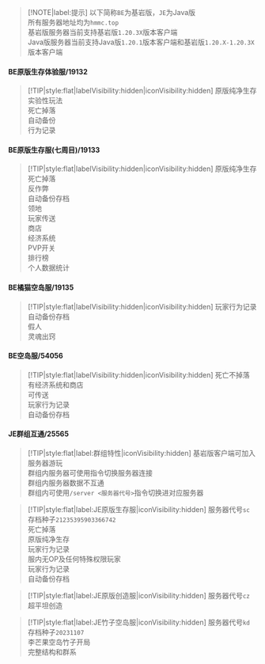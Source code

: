 > [!NOTE|label:提示]
> 以下简称`BE`为基岩版，`JE`为Java版  
> 所有服务器地址均为`hmmc.top`  
> 基岩版服务器当前支持基岩版`1.20.3X`版本客户端  
> Java版服务器当前支持Java版`1.20.1`版本客户端和基岩版`1.20.X-1.20.3X`版本客户端

#### BE原版生存体验服/19132
> [!TIP|style:flat|labelVisibility:hidden|iconVisibility:hidden]
> 原版纯净生存  
> 实验性玩法  
> 死亡掉落  
> 自动备份  
> 行为记录  

#### BE原版生存服(七周目)/19133
> [!TIP|style:flat|labelVisibility:hidden|iconVisibility:hidden]
> 原版纯净生存  
> 死亡掉落  
> 反作弊  
> 自动备份存档  
> 领地  
> 玩家传送  
> 商店  
> 经济系统  
> PVP开关  
> 排行榜  
> 个人数据统计  

#### BE橘猫空岛服/19135
> [!TIP|style:flat|labelVisibility:hidden|iconVisibility:hidden]
> 玩家行为记录  
> 自动备份存档  
> 假人  
> 灵魂出窍  

#### BE空岛服/54056
> [!TIP|style:flat|labelVisibility:hidden|iconVisibility:hidden] 
> 死亡不掉落  
> 有经济系统和商店  
> 可传送  
> 玩家行为记录  
> 自动备份存档

#### JE群组互通/25565
> [!TIP|style:flat|label:群组特性|iconVisibility:hidden]
> 基岩版客户端可加入服务器游玩  
> 群组内服务器可使用指令切换服务器连接  
> 群组内服务器数据不互通   
> 群组内可使用`/server <服务器代号>`指令切换进对应服务器

> [!TIP|style:flat|label:JE原版生存服|iconVisibility:hidden]
> 服务器代号`sc`  
> 存档种子`21235395903366742`  
> 死亡掉落  
> 原版纯净生存  
> 玩家行为记录  
> 服内无OP及任何特殊权限玩家  
> 玩家行为记录  
> 自动备份存档

> [!TIP|style:flat|label:JE原版创造服|iconVisibility:hidden]
> 服务器代号`cz`  
> 超平坦创造  

> [!TIP|style:flat|label:JE竹子空岛服|iconVisibility:hidden]
> 服务器代号`kd`  
> 存档种子`20231107`  
> 李芒果空岛竹子开局  
> 完整结构和群系  